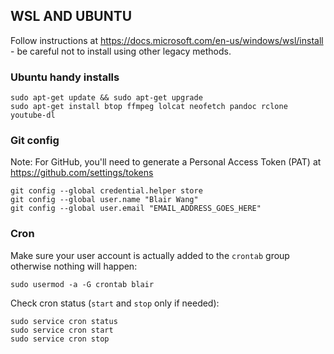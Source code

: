 ## WSL AND UBUNTU

Follow instructions at https://docs.microsoft.com/en-us/windows/wsl/install - be careful not to install using other legacy methods.

### Ubuntu handy installs

```
sudo apt-get update && sudo apt-get upgrade
sudo apt-get install btop ffmpeg lolcat neofetch pandoc rclone youtube-dl
```

### Git config

Note: For GitHub, you'll need to generate a Personal Access Token (PAT) at https://github.com/settings/tokens

```
git config --global credential.helper store
git config --global user.name "Blair Wang"
git config --global user.email "EMAIL_ADDRESS_GOES_HERE"
```

### Cron

Make sure your user account is actually added to the `crontab` group otherwise nothing will happen:

```
sudo usermod -a -G crontab blair
```

Check cron status (`start` and `stop` only if needed):

```
sudo service cron status
sudo service cron start
sudo service cron stop
```


